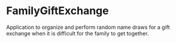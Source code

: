 # FamilyGiftExchange
 Application to organize and perform random name draws for a gift exchange when it is difficult for the family to get together.
